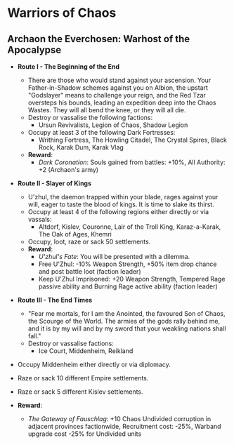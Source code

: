 # Warriors of Chaos

## Archaon the Everchosen: Warhost of the Apocalypse

* **Route I - The Beginning of the End**
  * There are those who would stand against your ascension. Your Father-in-Shadow schemes against you on Albion, the 
  upstart "Godslayer" means to challenge your reign, and the Red Tzar oversteps his bounds, leading an expedition deep 
  into the Chaos Wastes. They will all bend the knee, or they will all die.
  * Destroy or vassalise the following factions:
    * Ursun Revivalists, Legion of Chaos, Shadow Legion
  * Occupy at least 3 of the following Dark Fortresses:
    * Writhing Fortress, The Howling Citadel, The Crystal Spires, Black Rock, Karak Dum, Karak Vlag
  * **Reward**:
    * _Dark Coronation_: Souls gained from battles: +10%, All Authority: +2 (Archaon's army)

* **Route II - Slayer of Kings**
  * U'zhul, the daemon trapped within your blade, rages against your will, eager to taste the blood of kings. It is time 
  to slake its thirst.
  * Occupy at least 4 of the following regions either directly or via vassals:
    * Altdorf, Kislev, Couronne, Lair of the Troll King, Karaz-a-Karak, The Oak of Ages, Khemri
  * Occupy, loot, raze or sack 50 settlements.
  * **Reward**:
    * _U'zhul's Fate_: You will be presented with a dilemma.
     * Free U'Zhul: -10% Weapon Strength, +50% item drop chance and post battle loot (faction leader)
     * Keep U'Zhul Imprisoned: +20 Weapon Strength, Tempered Rage passive ability and Burning Rage active ability 
     (faction leader)

* **Route III - The End Times**
  * "Fear me mortals, for I am the Anointed, the favoured Son of Chaos, the Scourge of the World. The armies of the gods 
  rally behind me, and it is by my will and by my sword that your weakling nations shall fall."
  * Destroy or vassalise factions:
    * Ice Court, Middenheim, Reikland
 * Occupy Middenheim either directly or via diplomacy.
  * Raze or sack 10 different Empire settlements.
  * Raze or sack 5 different Kislev settlements.
  * **Reward**:
    * _The Gateway of Fauschlag_: +10 Chaos Undivided corruption in adjacent provinces factionwide, Recruitment cost: 
    -25%, Warband upgrade cost -25% for Undivided units
